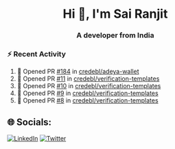 <h1 align="center">Hi 👋, I'm Sai Ranjit</h1>
<h3 align="center">A developer from India</h3>

### :zap: Recent Activity

<!--START_SECTION:activity-->
1. 💪 Opened PR [#184](https://github.com/credebl/adeya-wallet/pull/184) in [credebl/adeya-wallet](https://github.com/credebl/adeya-wallet)
2. 💪 Opened PR [#11](https://github.com/credebl/verification-templates/pull/11) in [credebl/verification-templates](https://github.com/credebl/verification-templates)
3. 💪 Opened PR [#10](https://github.com/credebl/verification-templates/pull/10) in [credebl/verification-templates](https://github.com/credebl/verification-templates)
4. 💪 Opened PR [#9](https://github.com/credebl/verification-templates/pull/9) in [credebl/verification-templates](https://github.com/credebl/verification-templates)
5. 💪 Opened PR [#8](https://github.com/credebl/verification-templates/pull/8) in [credebl/verification-templates](https://github.com/credebl/verification-templates)
<!--END_SECTION:activity-->

## 🌐 Socials:
[![LinkedIn](https://img.shields.io/badge/LinkedIn-%230077B5.svg?logo=linkedin&logoColor=white)](https://linkedin.com/in/sairanjit) [![Twitter](https://img.shields.io/badge/Twitter-%231DA1F2.svg?logo=Twitter&logoColor=white)](https://twitter.com/sairanjit_) 
